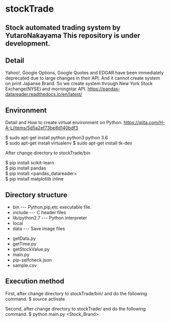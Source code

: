 # stockTrade
Stock automated trading system by YutaroNakayama
This repository is under development.
---

## Detail
Yahoo!, Google Options, Google Quotes and EDGAR have been immediately deprecated due to large changes in their API.
And it cannot create system on print Japanse Brand. 
So we create system through New York Stock Exchange(NYSE) and morningstar API.
<https://pandas-datareader.readthedocs.io/en/latest/>

## Environment
Detail and How to create virtual environment on Python.
<https://qiita.com/H-A-L/items/5d5a2ef73be8d140bdf3>

$ sudo apt-get install python python3 python 3.6  
$ sudo apt-get install virtualenv
$ sudo apt-get install tk-dev

After change directory to stockTrade/bin

$ pip install scikit-learn  
$ pip install pandas  
$ pip install <pandas_datareader>  
$ pip install matplotlib inline  


## Directory structure
* bin           --- Python,pip,etc executable file.
* include       --- C header files
* lib/python2.7 --- Python interpreter
* local           
* data          --- Save image files
 - getData.py
 - getTime.py 				
 - getStockValue.py	
 - main.py
 - pip-selfcheck.json
 - sample.csv

## Execution method
First, after change directory to stockTrade/bin/ and do the following command.
$ source activate

Second, after change directory to stockTrade/ and do the following command.
$ python main.py <Stock_Brand>


